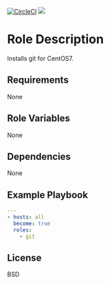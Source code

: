 [![CircleCI](https://circleci.com/gh/ansible-roles-mamono210/git/tree/main.svg?style=svg)](https://circleci.com/gh/ansible-roles-mamono210/git/tree/main)
[![](https://github.com/ansible-roles-matsumura/git/workflows/build/badge.svg)](https://github.com/ansible-roles-matsumura/git/actions?query=workflow%3Abuild)

Role Description
=========

Installs git for CentOS7.

Requirements
------------

None

Role Variables
--------------

None

Dependencies
------------

None

Example Playbook
----------------

```YAML
---
- hosts: all
  become: true
  roles:
    - git
```

License
-------

BSD
